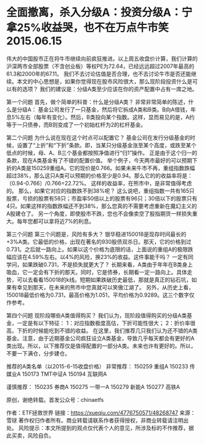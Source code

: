 # 全面撤离，杀入分级A：投资分级A：宁拿25%收益哭，也不在万点牛市笑 2015.06.15 



伟大的中国股市正在将牛市继续向前疯狂推进。以上周五收盘价计算，我们计算的沪深两市全部股票（不含创业板）等权PE为72.64，已经远远超过2007年最高的61.3和2000年的67.11。
我们不去讨论估值是否合理，也不去讨论牛市是否还能继续。本文的中心思想是，如果你觉得现在股市风险很大，那么现阶段投资什么是可以有的选项？
我们的建议是：分级A类至少应该在你的资产配置中占有一席之地。

第一个问题
首先，做个简单的科普：什么是分级A类？
非常非常简单的陈述，什么是分级A：
基金公司发行了一只基金，然后将它拆成A类和B类。B向A借钱，年息5%左右（每年有变化）。然后，B类投向某个指数。这样，显而易见的是，A约等于一只债券，而B则变成了一个初始杠杆为2的杠杆基金。

第二个问题
为什么说在现在这个时点可以配置它？
基金公司在发行分级基金的时候，设置了“上折”和“下折”条款。即，当某只分级基金涨至某个高度，或跌至某个低点的时候，母、A、B三个基金都按照净值进行“归1”操作。
正是由于这个归一的条款，现在A类基金有了不错的配置价值。
举个例子，今天两市最好的可以预期下折的A类是150259重组A。它的现价是0.766。如果未来牛市不再，重组指数跌幅超过38%，那么这只A类可以预期的价格至少是0.94。那么它的的收益率将是：（0.94-0.766）/0.766=22.72%。
这样的收益率，在熊市中，是非常值得考虑的。
那么，如果它对应的指数跌不到38%呢？
这么说吧，重组指数一共有165只股票，亏损的股票有58只；市盈率50倍以上的股票有96只；30倍以下的股票只有4只。如果这样的指数跌幅还不到38%，那么您真的不需要考虑重新在魔幻主义的A股建仓了。
另一个角度，即使股市不跌，您也不会像卖空了股指期货一样损失重大。每年您都可以拿将近7%的利息。

第三个问题
第三个问题是，风险有多大？
银华稳进150018是现存时间最长的+3%A类。它最低的价格，出现在著名的930股债双杀日。那天，它的价格到过0.731。之后就一路向上。如果以这个价格为底限的话，上面说的重组A的极限跌幅应该在4.59%左右。以4%的风险，换23%的收益。这件事能干吗？
一定有同学问，如果跌破0.731，不是损失就更大了？
长期来看，A类由于年年在B类身上吸血，它一定会有下折的那天。同时，它是债券，长期看一定一路向上。具体走势，可以去看看150018的k线。短期如果跌破历史最低，那就是真正的钻石坑，如果有幸见到那天，在未来的熊市中您真就可以笑傲江湖了。
另外，从历史上看，150018最低价格为0.731，最高价格为1.051，平均价格为0.9289。这三个数字仅作参考。

第四个问题
现阶段哪些A类值得购买？
我们认为，现阶段值得购买的分级A类基金，一定是有以下特征：
1：对应指数极度高估，下折可能性很大；
2：折价率很高，下折的时候能吃到不错的收益。
在这里，我们推荐几只我们认为还不错的A类基金。注意，由于近期基金公司疯狂设立A类基金，导致几乎每天都会有更好的A类出现。所以，以下推荐仅是值得配置的一部分A类。未来也许有更好的。所以，不要一下满仓，分步建仓。

推荐的A类名单（以2015-6-15收盘价格）
非常推荐：
150259  重组A
150233 传媒业A
150173 TMT中证A
150194 互联网A

谨慎推荐：
150235 券商A
150275 一带一A
150279 新能A
150277 高铁A

原创，谢绝转载。首发公众号：chinaetfs

作者：ETF拯救世界
链接：https://xueqiu.com/4776750571/48268747
来源：雪球
著作权归作者所有。商业转载请联系作者获得授权，非商业转载请注明出处。
风险提示：本文所提到的观点仅代表个人的意见，所涉及标的不作推荐，据此买卖，风险自负。